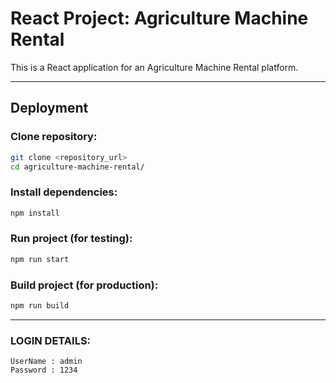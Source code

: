 # React Project: Agriculture Machine Rental

This is a React application for an Agriculture Machine Rental platform.

---

## **Deployment**

### Clone repository:
```bash
git clone <repository_url>
cd agriculture-machine-rental/
```

### Install dependencies:
```bash
npm install
```

### Run project (for testing):
```bash
npm run start
```

### Build project (for production):
```bash
npm run build
```

---

### LOGIN DETAILS:
    UserName : admin
    Password : 1234
